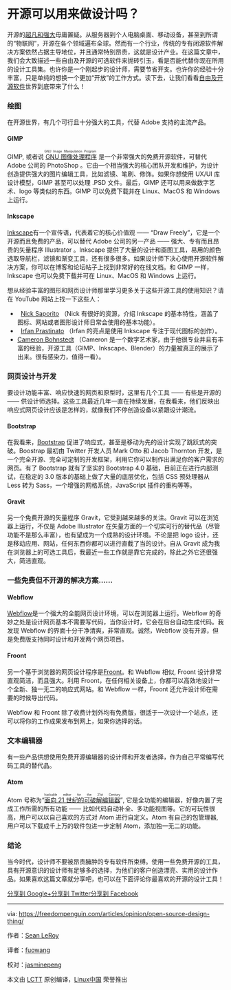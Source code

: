 开源可以用来做设计吗？
================


开源的[超凡和强大][15]毋庸置疑。从服务器到个人电脑桌面、移动设备，甚至到所谓的“物联网”，开源在各个领域遍布全球。然而有一个行业，传统的专有闭源软件解决方案依然占据主导地位，并且通常特别昂贵，这就是设计产业。在这篇文章中，我们会大致描述一些自由及开源的可选软件来抛砖引玉，看是否能代替你现在所用的设计工具集。也许你是一个刚起步的设计师，需要节省开支。也许你的经验十分丰富，只是单纯的想换一个更加“开放”的工作方式。读下去，让我们看看[自由及开源软件][14]世界到底带来了什么！

### 绘图

在开源世界，有几个可行且十分强大的工具，代替 Adobe 支持的主流产品。

#### GIMP

GIMP, 或者说<ruby> [GNU 图像处理程序][13]<rt>GNU Image Manipulation Program</rt></ruby> 是一个非常强大的免费开源软件，可替代 Adobe 公司的 PhotoShop 。它由一个相当强大的核心团队开发和维护，为设计创造提供强大的图片编辑工具，比如滤镜、笔刷、修饰。如果你想使用 UX/UI 库设计模型，GIMP 甚至可以处理 .PSD 文件。最后，GIMP 还可以用来做数字艺术、logo 等类似的东西。GIMP 可以免费下载并在 Linux、MacOS 和 Windows 上运行。
 
#### Inkscape

[Inkscape][12]有一个宣传语，代表着它的核心价值观 —— “Draw Freely”，它是一个开源而且免费的产品，可以替代 Adobe 公司的另一产品 —— 强大、专有而且昂贵的矢量程序 Illustrator 。Inkscape 提供了大量的设计和画图工具，易用的颜色选取导航栏，滤镜和渐变工具，还有很多很多。如果设计师下决心使用开源软件解决方案，你可以在博客和论坛帖子上找到非常好的在线文档。和 GIMP 一样，Inkscape 也可以免费下载并可在 Linux、MacOS 和 Windows 上运行。

想从经验丰富的图形和网页设计师那里学习更多关于这些开源工具的使用知识？请在 YouTube 网站上找一下这些人：

*   [Nick Saporito][3] （Nick 有很好的资源，介绍 Inkscape 的基本特性，涵盖了图标、网站或者图形设计师日常会使用的基本功能）。
*   [Irfan Prastinato][2] （Irfan 的亮点是使用 Inkscape 专注于现代图标的创作）。
*   [Cameron Bohnstedt][1] （Cameron 是一个数字艺术家，由于他很专业并且有丰富的经验，开源工具（GIMP、Inkscape、Blender）的力量被真正的展示了出来。很有感染力，值得一看）。

### 网页设计与开发

要设计功能丰富、响应快速的网页和原型时，这里有几个工具 —— 有些是开源的 —— 供设计师选择。这些工具最近几年一直在持续发展，在我看来，他们反映出响应式网页设计应该是怎样的，就像我们不停创造设备以紧跟设计潮流。

#### Bootstrap

在我看来，[Bootstrap][11] 促进了响应式，甚至是移动为先的设计实现了跳跃式的突破。Boostrap 最初由 Twitter 开发人员 Mark Otto 和 Jacob Thornton 开发，是一个完全开源、完全可定制的开发框架，利用它你可以制作出满足你的客户需求的网页。有了 Bootstrap 就有了坚实的 Bootstrap 4.0 基础，目前正在进行内部测试，在稳定的 3.0 版本的基础上做了大量的底层优化，包括 CSS 预处理器从 Less 转为 Sass，一个增强的网格系统，JavaScript 插件的重构等等。


#### Gravit

另一个免费开源的矢量程序 Gravit，它受到越来越多的关注。Gravit 可以在浏览器上运行，不仅是 Adobe Illustrator 在矢量方面的一个切实可行的替代品（尽管功能不是那么丰富），也有望成为一个成熟的设计环境。不论是把 logo 设计，还是移动应用、网站，任何东西你都可以进行直截了当的设计。自从 Gravit 成为我在浏览器上的可选工具后，我最近一些工作就是靠它完成的，除此之外它还很强大，简洁直观。


### 一些免费但不开源的解决方案……

#### Webflow

[Webflow][9]是一个强大的全能网页设计环境，可以在浏览器上运行。Webflow 的奇妙之处是设计网页基本不需要写代码，当你设计时，它会在后台自动生成代码。我发现 Webflow 的界面十分干净清爽，非常直观。诚然，Webflow 没有开源，但是免费版支持同时设计和开发两个网页项目。

#### Froont

另一个基于浏览器的网页设计程序是[Froont][8]。和 Webflow 相似, Froont 设计非常直观简洁，而且强大。利用 Froont，在任何相关设备上，你都可以高效地设计一个全新、独一无二的响应式网站。和  Webflow 一样，Froont 还允许设计师在需要的时候导出代码。

Webflow 和 Froont 除了收费计划外均有免费版，很适于一次设计一个站点，还可以将你的工作成果发布到网上，如果你选择的话。

### 文本编辑器

有一些产品供想使用免费开源编辑器的设计师和开发者选择，作为自己平常编写代码工具的替代品。

#### Atom

Atom 号称为<ruby>“[面向 21 世纪的可破解编辑器][7]”<rt>hackable editor for the 21st Century</rt></ruby>,  它是全功能的编辑器，好像内置了完成工作所需的所有功能 —— 比如代码自动补全、多功能视图等。它的可玩性很高，用户可以以自己喜欢的方式对 Atom 进行自定义。Atom 有自己的包管理器, 用户可以下载成千上万的软件包进一步定制 Atom，添加独一无二的功能。


### 结论

当今时代，设计师不要被昂贵臃肿的专有软件所束缚。使用一些免费开源的工具，具有开源意识的设计师有足够多的选择，为他们的客户创造漂亮、实用的设计作品。如果喜欢这篇文章就分享吧，也可以在下面评论你最喜欢的开源的设计工具！

[分享到 Google+][6][分享到 Twitter][5][分享到 Facebook][4]

--------------------------------------------------------------------------------

via: https://freedompenguin.com/articles/opinion/open-source-design-thing/

作者：[Sean LeRoy][a]

译者：[fuowang](https://github.com/fuowang)

校对：[jasminepeng](https://github.com/jasminepeng)

本文由 [LCTT](https://github.com/LCTT/TranslateProject) 原创编译，[Linux中国](https://linux.cn/) 荣誉推出

[a]: https://freedompenguin.com/author/seanleroy/
[1]:https://www.youtube.com/channel/UCOfXyFkINXf_e9XNosTJZDw
[2]:https://www.youtube.com/user/desainew
[3]:https://www.youtube.com/channel/UCEQXp_fcqwPcqrzNtWJ1w9w
[4]:http://www.facebook.com/sharer/sharer.php?u=https%3A%2F%2Ffreedompenguin.com%2Farticles%2Fopinion%2Fopen-source-design-thing%2F
[5]:http://twitter.com/intent/tweet/?text=Is+Open+Source+Design+a+Thing%3F&url=https%3A%2F%2Ffreedompenguin.com%2Farticles%2Fopinion%2Fopen-source-design-thing%2F
[6]:https://plus.google.com/share?url=https%3A%2F%2Ffreedompenguin.com%2Farticles%2Fopinion%2Fopen-source-design-thing%2F
[7]:https://atom.io/
[8]:http://froont.com/
[9]:https://webflow.com/
[10]:https://gravit.io/
[11]:http://getbootstrap.com/
[12]:https://inkscape.org/en/
[13]:https://www.gimp.org/
[14]:https://en.wikipedia.org/wiki/Free_and_open-source_software
[15]:https://medium.com/dawn-capital/why-leverage-the-power-of-open-source-to-build-a-successful-software-business-8aba6f665bc4#.ggmn2ojxp
